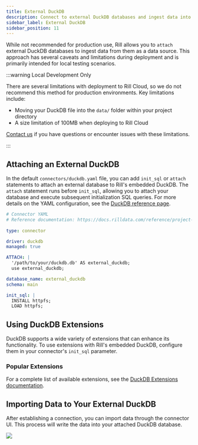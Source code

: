 ```yaml
---
title: External DuckDB 
description: Connect to external DuckDB databases and ingest data into Rill
sidebar_label: External DuckDB 
sidebar_position: 11
---
```


<!-- WARNING: There are links to this page in source code. If you move it, find and replace the links and consider adding a redirect in docusaurus.config.js. -->

While not recommended for production use, Rill allows you to `attach` external DuckDB databases to ingest data from them as a data source. This approach has several caveats and limitations during deployment and is primarily intended for local testing scenarios.

:::warning Local Development Only

There are several limitations with deployment to Rill Cloud, so we do not recommend this method for production environments. Key limitations include:

- Moving your DuckDB file into the `data/` folder within your project directory
- A size limitation of 100MB when deploying to Rill Cloud

[Contact us](/contact) if you have questions or encounter issues with these limitations.

:::

## Attaching an External DuckDB

In the default `connectors/duckdb.yaml` file, you can add `init_sql` or `attach` statements to attach an external database to Rill's embedded DuckDB. The `attach` statement runs before `init_sql`, allowing you to attach your database and execute subsequent initialization SQL queries. For more details on the YAML configuration, see the [DuckDB reference page](/reference/project-files/connectors#duckdb).

```yaml
# Connector YAML
# Reference documentation: https://docs.rilldata.com/reference/project-files/connectors
  
type: connector

driver: duckdb
managed: true

ATTACH: |
  '/path/to/your/duckdb.db' AS external_duckdb;
  use external_duckdb;

database_name: external_duckdb
schema: main

init_sql: |
  INSTALL httpfs;
  LOAD httpfs;
```

## Using DuckDB Extensions

DuckDB supports a wide variety of extensions that can enhance its functionality. To use extensions with Rill's embedded DuckDB, configure them in your connector's `init_sql` parameter.


### Popular Extensions

For a complete list of available extensions, see the [DuckDB Extensions documentation](https://duckdb.org/docs/extensions/overview).


## Importing Data to Your External DuckDB

After establishing a connection, you can import data through the connector UI. This process will write the data into your attached DuckDB database.

<img src='/img/connect/data-sources/create-model.png' class='rounded-gif' />
<br />

